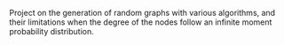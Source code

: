 Project on the generation of random graphs with various algorithms, and their limitations when the degree of the nodes follow an infinite moment probability distribution. 
